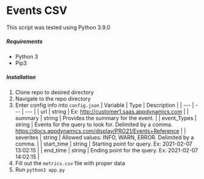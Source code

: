 # Events CSV
This script was tested using Python 3.9.0

##### Requirements
- Python 3
- Pip3

##### Installation
1. Clone repo to desired directory
2. Navigate to the repo directory
3. Enter config info into `config.json`
    | Variable | Type | Description |
    | --- | --- | --- |
    | url | string | Ex: http://customer1.saas.appdynamics.com |
    | summary | string | Provides the summary for the event. |
    | event_Types | string | Events for the query to look for. Delimited by a comma. https://docs.appdynamics.com/display/PRO21/Events+Reference |
    | severites | string | Allowed values: INFO, WARN, ERROR. Delimited by a comma. |
    | start_time | string | Starting point for query. Ex: 2021-02-07 13:02:15 |
    | end_time | string | Ending point for the query. Ex: 2021-02-07 14:02:15 |
4. Fill out the `metrics.csv` file with proper data   
5. Run `python3 app.py`
